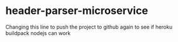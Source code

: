 # header-parser-microservice
Changing this line to push the project to github again to see if heroku buildpack nodejs can work